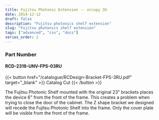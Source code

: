 ```yaml
---
title: Fujitsu Photonic Extension -- occupy 3U
date: 2014-12-12
draft: false
description: "Fujitsu photonics shelf extension"
slug: "Fujitsu photonics shelf extension"
tags: ["advanced", "css", "docs"]
series_order: 2
---
```


### Part Number
#### RCD-2319-UNV-FPS-03RU

{{< button href="/catalogue/RCDesign-Bracket-FPS-3RU.pdf" target="_blank" >}}
Catalog Cut
{{< /button >}}

The Fujitsu Photonic Shelf mounted with the original 23" brackets places the device 6" from the front of the frame. This creates a problem when trying to close the door of the cabinet. The Z shape bracket we designed will recede the Fujitsu Photonic Shelf into the frame. Only the cover plate will be visible from the front of the frame.
